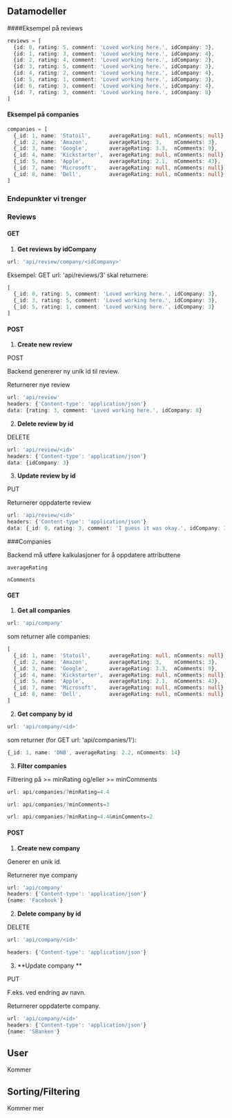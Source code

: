 ## Datamodeller

####Eksempel på reviews

```typescript
reviews = [
  {id: 0, rating: 5, comment: 'Loved working here.', idCompany: 3},
  {id: 1, rating: 3, comment: 'Loved working here.', idCompany: 4},
  {id: 2, rating: 4, comment: 'Loved working here.', idCompany: 2},
  {id: 3, rating: 5, comment: 'Loved working here.', idCompany: 3},
  {id: 4, rating: 2, comment: 'Loved working here.', idCompany: 4},
  {id: 5, rating: 1, comment: 'Loved working here.', idCompany: 3},
  {id: 6, rating: 3, comment: 'Loved working here.', idCompany: 4},
  {id: 7, rating: 3, comment: 'Loved working here.', idCompany: 8} 
]
```



#### Eksempel på companies

```typescript
companies = [
  {_id: 1, name: 'Statoil',      averageRating: null, nComments: null},
  {_id: 2, name: 'Amazon',       averageRating: 3,    nComments: 3},
  {_id: 3, name: 'Google',       averageRating: 3.3,  nComments: 9},
  {_id: 4, name: 'Kickstarter',  averageRating: null, nComments: null},
  {_id: 5, name: 'Apple',        averageRating: 2.1,  nComments: 43},
  {_id: 7, name: 'Microsoft',    averageRating: null, nComments: null},
  {_id: 8, name: 'Dell',         averageRating: null, nComments: null}
]
```



### Endepunkter vi trenger

### Reviews

#### GET

1. **Get reviews by idCompany**

```typescript
url: 'api/review/company/<idCompany>'
```

Eksempel:
GET url: 'api/reviews/3' skal returnere:

````typescript
[
  {_id: 0, rating: 5, comment: 'Loved working here.', idCompany: 3},
  {_id: 3, rating: 5, comment: 'Loved working here.', idCompany: 3},
  {_id: 5, rating: 1, comment: 'Loved working here.', idCompany: 3}
]
````



#### POST

1. **Create new review**

POST

Backend genererer ny unik id til review.

Returnerer nye review

```typescript
url: 'api/review'
headers: {'Content-type': 'application/json'}
data: {rating: 3, comment: 'Loved working here.', idCompany: 8}
```

2. **Delete review by id**

DELETE

```typescript
url: 'api/review/<id>'
headers: {'Content-type': 'application/json'}
data: {idCompany: 3}
```

3. **Update review by id**

PUT

Returnerer oppdaterte review

```typescript
url: 'api/review/<id>'
headers: {'Content-type': 'application/json'}
data: {_id: 0, rating: 3, comment: 'I guess it was okay.', idCompany: 3}
```



###Companies

Backend må utføre kalkulasjoner for å oppdatere attributtene

```
averageRating
```

```
nComments
```



#### GET

1. **Get all companies**

```typescript
url: 'api/company'
```

som returner alle companies:

```typescript
[
  {_id: 1, name: 'Statoil',      averageRating: null, nComments: null},
  {_id: 2, name: 'Amazon',       averageRating: 3,    nComments: 3},
  {_id: 3, name: 'Google',       averageRating: 3.3,  nComments: 9},
  {_id: 4, name: 'Kickstarter',  averageRating: null, nComments: null},
  {_id: 5, name: 'Apple',        averageRating: 2.1,  nComments: 43},
  {_id: 7, name: 'Microsoft',    averageRating: null, nComments: null},
  {_id: 8, name: 'Dell',         averageRating: null, nComments: null}
]
```

2. **Get company by id**

```typescript
url: 'api/company/<id>'
```

som returner (for GET url: 'api/companies/1'):

```typescript
{_id: 1, name: 'DNB', averageRating: 2.2, nComments: 14}
```

3. **Filter companies**

Filtrering på >= minRating og/eller >= minComments 

```typescript
url: api/companies/?minRating=4.4
```

```typescript
url: api/companies/?minComments=3
```

```typescript
url: api/companies/?minRating=4.4&minComments=2
```



#### POST

1. **Create new company**

Generer en unik id.

Returnerer nye company

```typescript
url: 'api/company'
headers: {'Content-type': 'application/json'}
{name: 'Facebook'}
```



2. **Delete company by id**

DELETE

```typescript
url: 'api/company/<id>'
```

```typescript
headers: {'Content-type': 'application/json'}
```



3. **Update company **

PUT

F.eks. ved endring av navn.

Returnerer oppdaterte company.

```typescript
url: 'api/company/<id>'
headers: {'Content-type': 'application/json'}
{name: 'SBanken'}
```



## User

Kommer

## Sorting/Filtering

Kommer mer




